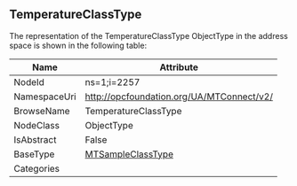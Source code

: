 <!-- objecttype -->
## TemperatureClassType
  
<!-- end of text -->
The representation of the TemperatureClassType ObjectType in the address space is shown in the following table:  

|Name|Attribute|
|---|---|
|NodeId|ns=1;i=2257|
|NamespaceUri|http://opcfoundation.org/UA/MTConnect/v2/|
|BrowseName|TemperatureClassType|
|NodeClass|ObjectType|
|IsAbstract|False|
|BaseType|[MTSampleClassType](../../ObjectTypes/MTSampleClassType/readme.md)|
|Categories||

